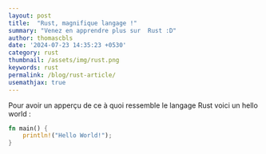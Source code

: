 ```yaml
---
layout: post
title:  "Rust, magnifique langage !"
summary: "Venez en apprendre plus sur  Rust :D"
author: thomascbls
date: '2024-07-23 14:35:23 +0530'
category: rust
thumbnail: /assets/img/rust.png
keywords: rust
permalink: /blog/rust-article/
usemathjax: true
---
```


Pour avoir un apperçu de ce à quoi ressemble le langage Rust voici
un hello world :
```rust
fn main() {
    println!("Hello World!");
}
```

